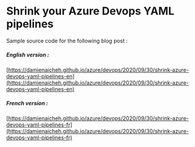 # Shrink your Azure Devops YAML pipelines

Sample source code for the following blog post :

##### English version :
[https://damienaicheh.github.io/azure/devops/2020/09/30/shrink-azure-devops-yaml-pipelines-en](https://damienaicheh.github.io/azure/devops/2020/09/30/shrink-azure-devops-yaml-pipelines-en)

##### French version :
[https://damienaicheh.github.io/azure/devops/2020/09/30/shrink-azure-devops-yaml-pipelines-fr](https://damienaicheh.github.io/azure/devops/2020/09/30/shrink-azure-devops-yaml-pipelines-fr)
